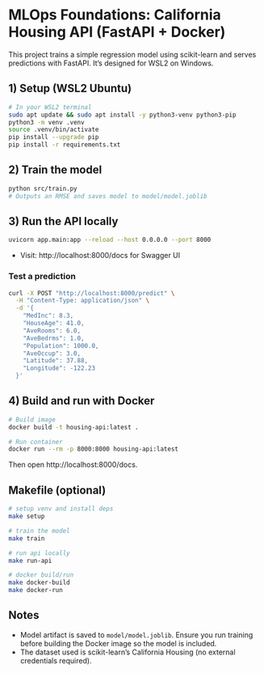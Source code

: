 # MLOps Foundations: California Housing API (FastAPI + Docker)

This project trains a simple regression model using scikit-learn and serves predictions with FastAPI. It’s designed for WSL2 on Windows.

## 1) Setup (WSL2 Ubuntu)

```bash
# In your WSL2 terminal
sudo apt update && sudo apt install -y python3-venv python3-pip
python3 -m venv .venv
source .venv/bin/activate
pip install --upgrade pip
pip install -r requirements.txt
```

## 2) Train the model

```bash
python src/train.py
# Outputs an RMSE and saves model to model/model.joblib
```

## 3) Run the API locally

```bash
uvicorn app.main:app --reload --host 0.0.0.0 --port 8000
```

- Visit: http://localhost:8000/docs for Swagger UI

### Test a prediction

```bash
curl -X POST "http://localhost:8000/predict" \
  -H "Content-Type: application/json" \
  -d '{
    "MedInc": 8.3,
    "HouseAge": 41.0,
    "AveRooms": 6.0,
    "AveBedrms": 1.0,
    "Population": 1000.0,
    "AveOccup": 3.0,
    "Latitude": 37.88,
    "Longitude": -122.23
  }'
```

## 4) Build and run with Docker

```bash
# Build image
docker build -t housing-api:latest .

# Run container
docker run --rm -p 8000:8000 housing-api:latest
```

Then open http://localhost:8000/docs.

## Makefile (optional)

```bash
# setup venv and install deps
make setup

# train the model
make train

# run api locally
make run-api

# docker build/run
make docker-build
make docker-run
```

## Notes
- Model artifact is saved to `model/model.joblib`. Ensure you run training before building the Docker image so the model is included.
- The dataset used is scikit-learn’s California Housing (no external credentials required).